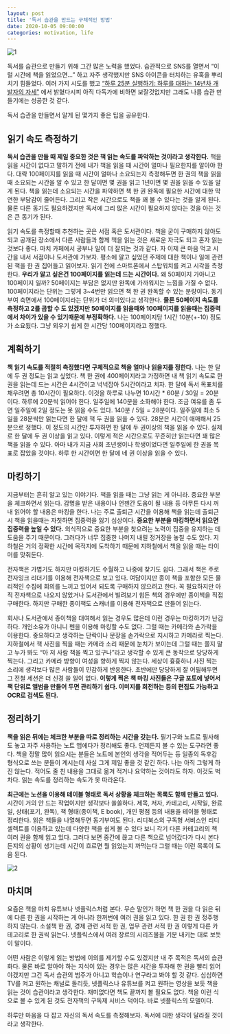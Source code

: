 ```yaml
---
layout: post
title: '독서 습관을 만드는 구체적인 방법'
date: 2020-10-05 09:00:00
categories: motivation, life
---
```


![1](https://user-images.githubusercontent.com/389021/94404265-aee0c900-01a9-11eb-9a3e-41431e366309.jpg)

독서를 습관으로 만들기 위해 그간 많은 노력을 했었다. 습관적으로 SNS를 열면서 “이럴 시간에 책을 읽었으면…” 하고 자주 생각했지만 SNS 아이콘을 터치하는 유혹을 뿌리치기 힘들었다. 여러 가지 시도를 했고  [“하루 25분 실행하기: 하루를 대하는 14년차 개발자의 자세”](https://blog.shiren.dev/2020-09-07/) 에서 밝혔다시피 아직 다독가에 비하면 보잘것없지만 그래도 나름 습관 만들기에는 성공한 것 같다.

독서 습관을 만들면서 알게 된 몇가지 좋은 팁을 공유한다.

## 읽기 속도 측정하기

**독서 습관을 만들 때 제일 중요한 것은 책 읽는 속도를 파악하는 것이라고 생각한다.** 책을 읽을 시간이 없다고 말하기 전에 내가 책을 읽을 때 시간이 얼마나 필요한지를 알아야 한다. 대략 100페이지를 읽을 때 시간이 얼마나 소요되는지 측정해두면 한 권의 책을 읽을 때 소요되는 시간을 알 수 있고 한 달이면 몇 권을 읽고 1년이면 몇 권을 읽을 수 있을 알게 된다. 책을 읽는데 소요되는 시간을 파악하면 책 한 권 완독에 필요한 시간에 대한 막연한 부담감이 줄어든다. 그리고 작은 시간으로도 책을 꽤 볼 수 있다는 것을 알게 된다. 물론 다른 동기도 필요하겠지만 독서에 그리 많은 시간이 필요하지 않다는 것을 아는 것은 큰 동기가 된다.

읽기 속도를 측정할때 추천하는 곳은 서점 혹은 도서관이다. 책을 굳이 구매하지 않아도 되고 공개된 장소에서 다른 사람들과 함께 책을 읽는 것은 새로운 자극도 되고 혼자 읽는 것보다 좋다. 마치 카페에서 공부나 일이 더 잘되는 것과 같다. 자 이제 큰 마음 먹고 시간을 내서 서점이나 도서관에 가보자. 평소에 알고 싶었던 주제에 대한 책이나 일에 관련된 책을 한 권 집어들고 읽어보자. 읽기 전에 스마트폰에서 스탑워치를 켜고 시각을 측정한다. **우리가 알고 싶은건 100페이지를 읽는데 드는 시간이다.** 왜 50페이지 가아니고 100페이지 일까? 50페이지는 부담은 없지만 완독에 가까워지는 느낌을 가질 수 없다. 100페이지라는 단위는 그렇게 3~4번만 읽으면 책 한 권 완독할 수 있는 분량이다. 동기부여 측면에서 100페이지라는 단위가 더 의미있다고 생각한다. **물론 50페이지 속도를 측정하고 2를 곱할 수 도 있겠지만 50페이지를 읽을때와 100페이지를 읽을때는 집중력에서 차이가 있을 수 있기때문에 부정확하다.** 나는 100페이지당 1시간 10분(+-10) 정도가 소요됬다. 그냥 외우기 쉽게 한 시간당 100페이지라고 정했다.

## 계획하기

**책 읽기 속도를 적절히 측정했다면 구체적으로 책을 얼마나 읽을지를 정한다.** 나는 한 달에 두 권 정도는 읽고 싶었다. 책 한 권에 400페이지라고 가정하면 내 책 읽기 속도로 한 권을 읽는데 드는 시간은 4시간이고 넉넉잡아 5시간이라고 치자. 한 달에 독서 목표치를 채우려면 총 10시간이 필요하다. 이것을 하루로 나누면 10시간 * 60분 / 30일 = 20분이다. 하루에 20분씩 읽어야 한다. 일주일에 140분을 소화해야 한다. 조금 여유를 좀 두면 일주일에 2일 정도는 못 읽을 수도 있다. 140분 / 5일 = 28분이다. 일주일에 최소 5일을 28분씩만 읽는다면 한 달에 책 두 권을 읽을 수 있다. 28분은 시간이 애매해서 25분으로 정했다. 이 정도의 시간만 투자하면 한 달에 두 권이상의 책을 읽을 수 있다. 실제로 한 달에 두 권 이상을 읽고 있다. 이렇게 적은 시간으로도 꾸준히만 읽는다면 꽤 많은 책을 읽을 수 있다. 아마 내가 지금 사회 초년생이나 학생이었다면 일주일에 한 권을 목표로 잡았을 것이다. 하루 한 시간이면 한 달에 네 권 이상을 읽을 수 있다.

## 마킹하기

지금부터는 흔히 알고 있는 이야기다. 책을 읽을 때는 그냥 읽는 게 아니라. 중요한 부분을 체크하면서 읽는다. 감명을 받은 내용이나 언젠간 도움이 될 내용 등 아무튼 다시 꺼내 읽어야 할 내용은 마킹을 한다. 나는 주로 출퇴근 시간을 이용해 책을 읽는데 출퇴근시 책을 읽을때는 자칫하면 집중력을 잃기 십상이다. **중요한 부분을 마킹하면서 읽으면 집중력을 높일 수 있다.** 의식적으로 중요한 부분을 찾으려는 노력이 집중을 유지하는 데 도움을 주기 때문이다. 그러다가 너무 집중한 나머지 내릴 정거장을 놓칠 수도 있다. 지하철은 거의 정확한 시간에 목적지에 도착하기 때문에 지하철에서 책을 읽을 때는 타이머를 맞춰둔다.

전자책은 가볍기도 하지만 마킹하기도 수월하고 나중에 찾기도 쉽다. 그래서 책은 주로 전자잉크 리더기를 이용해 전자책으로 보고 있다. 여담이지만 종이 책을 포함한 모든 물리적인 수집에 회의를 느끼고 있어서 되도록 구매하지 않으려고 한다. 꼭 필요하지만 아직 전자책으로 나오지 않았거나 도서관에서 빌려보기 힘든 책의 경우에만 종이책을 직접 구매한다. 하지만 구매한 종이책도 스캐너를 이용해 전자책으로 만들어 읽는다.

회사나 도서관에서 종이책을 대여해서 읽는 경우도 많은데 이런 경우는 마킹하기가 난감하다. 개인소유가 아니니 펜을 이용해 마킹할 수도 없다. 그럴 때는 카메라와 손가락을 이용한다. 중요하다고 생각하는 단락이나 문장을 손가락으로 지시하고 카메라로 찍는다. 지하철에서 책 사진을 찍을 때는 카메라 소리 때문에 눈치가 보이는데 그럴 때는 쫄지 말고 누가 봐도 “아 저 사람 책을 찍고 있구나”라고 생각할 수 있게 큰 동작으로 당당하게 찍는다. 그리고 카메라 방향이 여성을 향하게 찍지 않는다. 세상이 흉흉하니 사진 찍는 소리에 생각보다 많은 사람들이 민감하게 반응한다. 초반에만 당당하게 잘 어필해두면 그 전철 세션은 더 신경 쓸 일이 없다. **이렇게 찍은 책 마킹 사진들은 구글 포토에 넣어서 책 단위로 앨범을 만들어 두면 관리하기 쉽다. 이미지를 회전하는 등의 편집도 가능하고 OCR로 검색도 된다.**

## 정리하기

**책을 읽은 뒤에는 체크한 부분을 따로 정리하는 시간을 갖는다.** 필기구와 노트로 필사해도 놓고 자주 사용하는 노트 앱에다가 정리해도 좋다. 언제든지 볼 수 있는 도구라면 좋다. 책을 정말 많이 읽으시는 분들은 노트에 본인의 생각을 적어두는 등 일종의 독후감 형식으로 쓰는 분들이 계시는데 사실 그게 제일 좋을 것 같긴 하다. 나는 아직 그렇게 하진 않는다. 적어도 줄 친 내용을 그대로 옮겨 적거나 요약하는 것이라도 하자. 이것도 벅차다. 읽는 속도를 정리하는 속도가 못 따라온다.

**최근에는 노션을 이용해 테이블 형태로 독서 상황을 체크하는 목록도 함께 만들고 있다.** 시간이 거의 안 드는 작업이지만 생각보다 쏠쏠하다. 제목, 저자, 카테고리, 시작일, 완료일, 상태(포기, 완독), 책 형태(종이책, E book), 개인 평점 등의 내용을 테이블 형태로 정리한다. 읽은 책들을 나열해두면 동기부여도 된다. 리디북스의 구독형 서비스인 리디 셀렉트를 이용하고 있는데 다양한 책을 쉽게 볼 수 있다 보니 각기 다른 카테고리의 책 여러 권을 함께 읽고 있다. 그러다 보면 중간에 끊고 다른 책으로 넘어갔다가 다시 본다든지의 상황이 생기는데 시간이 흐르면 뭘 읽었는지 까먹는다 그럴 때는 이런 목록이 도움 된다.

![2](https://user-images.githubusercontent.com/389021/94404275-b0aa8c80-01a9-11eb-8f55-f6ce1ac330d2.png)

## 마치며

요즘은 책을 마치 유튜브나 넷플릭스처럼 본다. 무슨 말인가 하면 책 한 권을 다 읽은 뒤에 다른 한 권을 시작하는 게 아니라 한꺼번에 여러 권을 읽고 있다. 한 권 한 권 정주행 하지 않는다. 소설책 한 권, 경제 관련 서적 한 권, 업무 관련 서적 한 권 이렇게 다른 카테고리로 한 권씩 읽는다. 넷플릭스에서 여러 장르의 시리즈물을 기분 내키는 대로 보듯이 말이다.

어떤 사람은 이렇게 읽는 방법에 이의를 제기할 수도 있겠지만 내 주 목적은 독서의 습관화다. 물론 바로 알아야 하는 지식이 있는 경우는 많은 시간을 투자해 한 권을 빨리 읽어야겠지만 그건 독서 습관의 범주가 아니고 학습이나 연구라고 봐야 할 것 같다. 심심하면 TV를 켜고 원하는 채널로 돌리듯, 넷플릭스나 유튜브를 켜고 원하는 영상을 보듯 책을 읽는 것이 습관이라고 생각한다. 재미없다면 책도 끝까지 볼 필요도 없다. 책을 이런 식으로 볼 수 있게 된 것도 전자책의 구독제 서비스 덕이다. 바로 넷플릭스의 모델이다.

하루만 마음을 다 잡고 자신의 독서 속도를 측정해보자. 독서에 대한 생각이 달라질 것이라고 생각한다.
